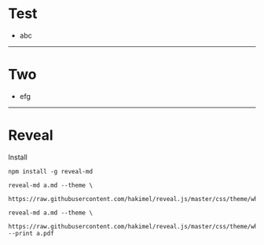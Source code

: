 # Test

* abc

---

# Two

* efg

---

# Reveal

Install

```
npm install -g reveal-md
```

```
reveal-md a.md --theme \
    https://raw.githubusercontent.com/hakimel/reveal.js/master/css/theme/white.css
```

```
reveal-md a.md --theme \
    https://raw.githubusercontent.com/hakimel/reveal.js/master/css/theme/white.css --print a.pdf
```
